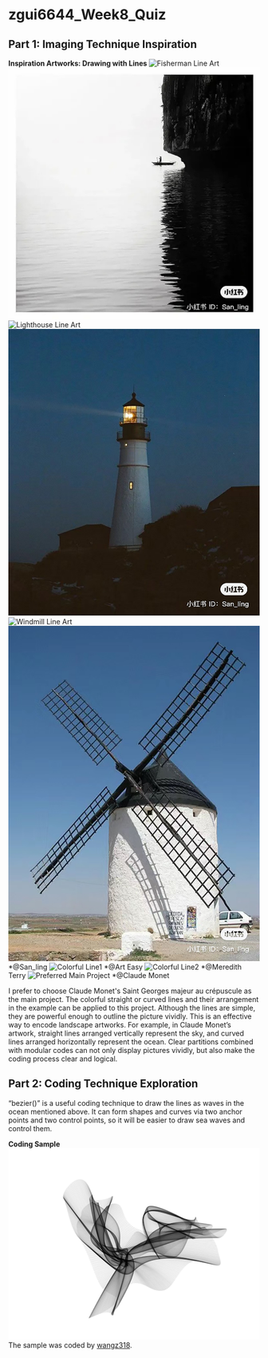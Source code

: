 # zgui6644_Week8_Quiz

## Part 1: Imaging Technique Inspiration
**Inspiration Artworks: Drawing with Lines**
![Fisherman Line Art](readmeImages/Fisherman%20Line%20Art.JPG)
![Fisherman Origin](readmeImages/Fisherman%20Origin.JPG)
![Lighthouse Line Art](readmeImages/Lighthouse%20Line%20Art.JPG)
![Lighthouse Origin](readmeImages/Lighthouse%20Origin.JPG)
![Windmill Line Art](readmeImages/Windmill%20Line%20Art.JPG)
![Windmill Origin](readmeImages/Windmill%20Origin.JPG)
*@San_ling
![Colorful Line1](readmeImages/Colorful%20Line1.png)
*@Art Easy
![Colorful Line2](readmeImages/Colorful%20Line2.jpeg)
*@Meredith Terry
![Preferred Main Project](readmeImages/Claude_Monet,_Saint-Georges_majeur_au_crépuscule.jpg)
*@Claude Monet

I prefer to choose Claude Monet's Saint Georges majeur au crépuscule as the main project. The colorful straight or curved lines and their arrangement in the example can be applied to this project. Although the lines are simple, they are powerful enough to outline the picture vividly. This is an effective way to encode landscape artworks. For example, in Claude Monet’s artwork, straight lines arranged vertically represent the sky, and curved lines arranged horizontally represent the ocean. Clear partitions combined with modular codes can not only display pictures vividly, but also make the coding process clear and logical.

## Part 2: Coding Technique Exploration
“bezier()” is a useful coding technique to draw the lines as waves in the ocean mentioned above. It can form shapes and curves via two anchor points and two control points, so it will be easier to draw sea waves and control them.

**Coding Sample**
![Bezier Curves Sample](readmeImages/Bezier%20Curves%20Sample.png)
The sample was coded by [wangz318](https://editor.p5js.org/wangz318/sketches/HAdppoOeX).